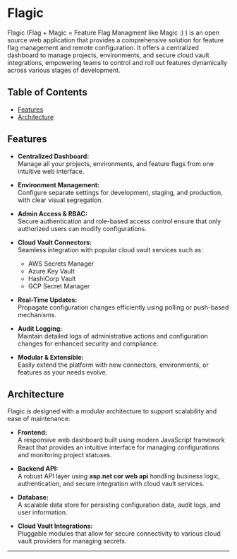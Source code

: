 # Flagic

Flagic (Flag + Magic = Feature Flag Managment like Magic :) ) is an open source web application that provides a comprehensive solution for feature flag management and remote configuration. It offers a centralized dashboard to manage projects, environments, and secure cloud vault integrations, empowering teams to control and roll out features dynamically across various stages of development.

## Table of Contents

- [Features](#features)
- [Architecture](#architecture)

## Features

- **Centralized Dashboard:**  
  Manage all your projects, environments, and feature flags from one intuitive web interface.

- **Environment Management:**  
  Configure separate settings for development, staging, and production, with clear visual segregation.

- **Admin Access & RBAC:**  
  Secure authentication and role-based access control ensure that only authorized users can modify configurations.

- **Cloud Vault Connectors:**  
  Seamless integration with popular cloud vault services such as:
  - AWS Secrets Manager
  - Azure Key Vault
  - HashiCorp Vault
  - GCP Secret Manager

- **Real-Time Updates:**  
  Propagate configuration changes efficiently using polling or push-based mechanisms.

- **Audit Logging:**  
  Maintain detailed logs of administrative actions and configuration changes for enhanced security and compliance.

- **Modular & Extensible:**  
  Easily extend the platform with new connectors, environments, or features as your needs evolve.

## Architecture

Flagic is designed with a modular architecture to support scalability and ease of maintenance:

- **Frontend:**  
  A responsive web dashboard built using modern JavaScript framework React that provides an intuitive interface for managing configurations and monitoring project statuses.

- **Backend API:**  
  A robust API layer using **asp.net cor web api** handling business logic, authentication, and secure integration with cloud vault services.

- **Database:**  
  A scalable data store for persisting configuration data, audit logs, and user information.

- **Cloud Vault Integrations:**  
  Pluggable modules that allow for secure connectivity to various cloud vault providers for managing secrets.

---